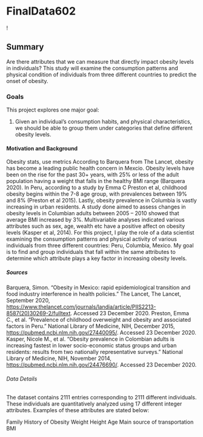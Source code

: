 # FinalData602
!
## Summary
Are there attributes that we can measure that directly impact obesity levels in individuals? This study
will examine the consumption patterns and physical condition of individuals from three different
countries to predict the onset of obesity.
### Goals
This project explores one major goal:
1. Given an individual’s consumption habits, and physical characteristics, we should be able to group
them under categories that define different obesity levels.
#### Motivation and Background
Obesity stats, use metrics
According to Barquera from The Lancet, obesity has become a leading public health concern in
Mexcio. Obesity levels have been on the rise for the past 30+ years, with 25% or less of the adult
population having a weight that falls in the healthy BMI range (Barquera 2020). In Peru, according to
a study by Emma C Preston et al, childhood obesity begins within the 7-8 age group, with
prevalences between 19% and 8% (Preston et al 2015). Lastly, obesity prevalence in Columbia is
vastly increasing in urban residents. A study done aimed to assess changes in obesity levels in
Columbian adults between 2005 – 2010 showed that average BMI increased by 3%. Multivariable
analyses indicated various attributes such as sex, age, wealth etc have a positive affect on obesity
levels (Kasper et al, 2014).
For this project, I play the role of a data scientist examining the consumption patterns and physical
activity of various individuals from three different countries: Peru, Columbia, Mexico. My goal is to find
and group individuals that fall within the same attributes to determine which attribute plays a key
factor in increasing obesity levels.
##### Sources
Barquera, Simon. “Obesity in Mexico: rapid epidemiological transition and food industry interference in health
policies.” The Lancet, The Lancet, September 2020,
https://www.thelancet.com/journals/landia/article/PIIS2213-8587(20)30269-2/fulltext. Accessed 23 December
2020.
Preston, Emma C., et al. “Prevalence of childhood overweight and obesity and associated factors in Peru.”
National Library of Medicine, NIH, December 2015, https://pubmed.ncbi.nlm.nih.gov/27440095/. Accessed 23
December 2020.
Kasper, Nicole M., et al. “Obesity prevalence in Colombian adults is increasing fastest in lower socio-economic
status groups and urban residents: results from two nationally representative surveys.” National Library of
Medicine, NIH, November 2014, https://pubmed.ncbi.nlm.nih.gov/24476690/. Accessed 23 December 2020.
###### Data Details
The dataset contains 2111 entries corresponding to 2111 different individuals. These individuals are
quantitatively analyzed using 17 different integer attributes. Examples of these attributes are stated
below:

Family History of Obesity
Weight
Height
Age
Main source of transportation
BMI
